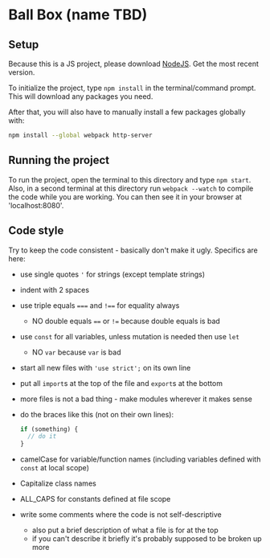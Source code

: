 [NodeJS]: http://nodejs.org
# Ball Box (name TBD)

## Setup

Because this is a JS project, please download [NodeJS]. Get the most recent
version.

To initialize the project, type `npm install` in the terminal/command prompt. This
will download any packages you need.

After that, you will also have to manually install a few packages globally with:

```bash
npm install --global webpack http-server
```

## Running the project

To run the project, open the terminal to this directory and type `npm start`.
Also, in a second terminal at this directory run `webpack --watch` to compile
the code while you are working. You can then see it in your browser at
'localhost:8080'.

## Code style

Try to keep the code consistent - basically don't make it ugly. Specifics are here:
* use single quotes `'` for strings (except template strings)
* indent with 2 spaces
* use triple equals `===` and `!==` for equality always
  * NO double equals `==` or `!=` because double equals is bad
* use `const` for all variables, unless mutation is needed then use `let`
  * NO `var` because `var` is bad
* start all new files with `'use strict';` on its own line
* put all `import`s at the top of the file and `export`s at the bottom
* more files is not a bad thing - make modules wherever it makes sense
* do the braces like this (not on their own lines):

  ```javascript
  if (something) {
    // do it
  }
  ```

* camelCase for variable/function names (including variables defined with `const` at local scope)
* Capitalize class names
* ALL_CAPS for constants defined at file scope
* write some comments where the code is not self-descriptive
  * also put a brief description of what a file is for at the top
  * if you can't describe it briefly it's probably supposed to be broken up more
